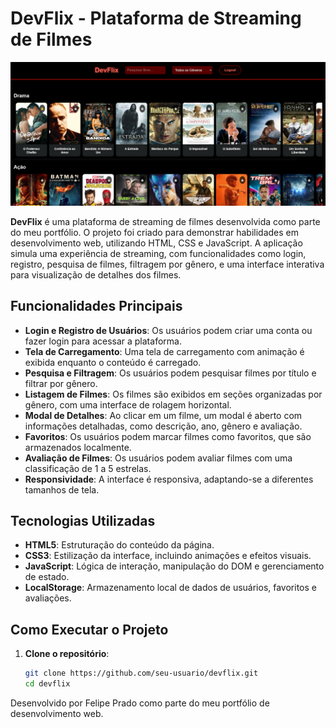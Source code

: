 # DevFlix - Plataforma de Streaming de Filmes

![DevFlix Logo](./assets/readme.png)

**DevFlix** é uma plataforma de streaming de filmes desenvolvida como parte do meu portfólio. O projeto foi criado para demonstrar habilidades em desenvolvimento web, utilizando HTML, CSS e JavaScript. A aplicação simula uma experiência de streaming, com funcionalidades como login, registro, pesquisa de filmes, filtragem por gênero, e uma interface interativa para visualização de detalhes dos filmes.

## Funcionalidades Principais

- **Login e Registro de Usuários**: Os usuários podem criar uma conta ou fazer login para acessar a plataforma.
- **Tela de Carregamento**: Uma tela de carregamento com animação é exibida enquanto o conteúdo é carregado.
- **Pesquisa e Filtragem**: Os usuários podem pesquisar filmes por título e filtrar por gênero.
- **Listagem de Filmes**: Os filmes são exibidos em seções organizadas por gênero, com uma interface de rolagem horizontal.
- **Modal de Detalhes**: Ao clicar em um filme, um modal é aberto com informações detalhadas, como descrição, ano, gênero e avaliação.
- **Favoritos**: Os usuários podem marcar filmes como favoritos, que são armazenados localmente.
- **Avaliação de Filmes**: Os usuários podem avaliar filmes com uma classificação de 1 a 5 estrelas.
- **Responsividade**: A interface é responsiva, adaptando-se a diferentes tamanhos de tela.

## Tecnologias Utilizadas

- **HTML5**: Estruturação do conteúdo da página.
- **CSS3**: Estilização da interface, incluindo animações e efeitos visuais.
- **JavaScript**: Lógica de interação, manipulação do DOM e gerenciamento de estado.
- **LocalStorage**: Armazenamento local de dados de usuários, favoritos e avaliações.

## Como Executar o Projeto



1. **Clone o repositório**:
   ```bash
   git clone https://github.com/seu-usuario/devflix.git
   cd devflix


Desenvolvido por Felipe Prado como parte do meu portfólio de desenvolvimento web.